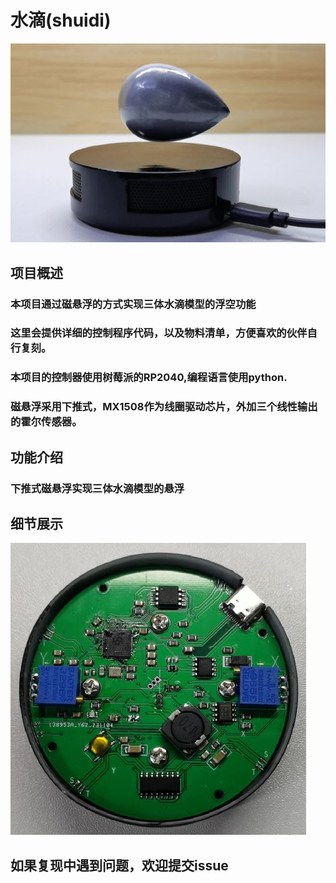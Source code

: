 # 水滴(shuidi)
![shuidi](./doc/pic/main-pic.JPG)

## 项目概述
### 本项目通过磁悬浮的方式实现三体水滴模型的浮空功能
### 这里会提供详细的控制程序代码，以及物料清单，方便喜欢的伙伴自行复刻。
### 本项目的控制器使用树莓派的RP2040,编程语言使用python.
### 磁悬浮采用下推式，MX1508作为线圈驱动芯片，外加三个线性输出的霍尔传感器。

## 功能介绍
### 下推式磁悬浮实现三体水滴模型的悬浮

## 细节展示
![PCB](./doc/pic/PCB.JPG)

## 如果复现中遇到问题，欢迎提交issue
